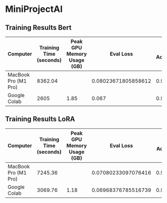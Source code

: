 # MiniProjectAI

## Training Results Bert
| Computer | Training Time (seconds) | Peak GPU Memory Usage (GB) | Eval Loss | Eval Accuracy | Eval F1 Score | Epochs |
|----------|-------------------------|----------------------------|----------|----------|-----------|--------|
| MacBook Pro (M1 Pro) |  8362.04    | |0.08023671805858612|  0.9891| 0.9890606182256122 | 3 |
| Google Colab |  2605    | 1.85 | 0.067 |  0.9894 | 0.9893590322742559 | 3 |

## Training Results LoRA
| Computer | Training Time (seconds) | Peak GPU Memory Usage (GB) | Eval Loss | Eval Accuracy | Eval F1 Score | Epochs |
|----------|-------------------------|----------------------------|----------|----------|-----------|--------|
| MacBook Pro (M1 Pro) |  7245.36   | |0.07080233097076416|  0.9799|  0.9798283907872949 | 3 |
| Google Colab |  3069.76    | 1.18 | 0.06968376785516739 |  0.980275 | 0.9802626641651032 | 3 |

